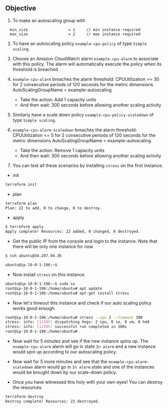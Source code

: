## Objective

1) To make an autoscaling group with 
```hcl-terraform
  min_size                  = 1     // min instance required
  max_size                  = 2     // max instance required
```
2) To have an autoscaling policy `example-cpu-policy` of type `Simple scaling`. 

3) Choose an Amazon CloudWatch alarm `example-cpu-alarm` to associate with this policy. The alarm will 
automatically execute the policy when its threshold is breached

4) `example-cpu-alarm` breaches the alarm threshold: CPUUtilization >= 30 for 2 consecutive periods of 120 seconds
   for the metric dimensions AutoScalingGroupName = example-autoscaling
   - Take the action: Add 1 capacity units	
   - And then wait: 300 seconds before allowing another scaling activity

5) Similarly have a scale down policy `example-cpu-policy-scaledown` of type `Simple scaling`.

6) `example-cpu-alarm-scaledown` breaches the alarm threshold: CPUUtilization <= 5 for 2 consecutive periods of 120 seconds
   for the metric dimensions AutoScalingGroupName = example-autoscaling
   - Take the action: Remove 1 capacity units	
   - And then wait: 300 seconds before allowing another scaling activity
   
7) You can test all these scenarios by installing `stress` on the first instance.







- init
```bash
terraform init
```


- plan
```bash
terraform plan
Plan: 22 to add, 0 to change, 0 to destroy.
```


- apply
```bash
$ terraform apply
Apply complete! Resources: 22 added, 0 changed, 0 destroyed.
```

- Get the public IP from the console and login to the instance. Note that there will be only one instance for now.

```bash
$ ssh ubuntu@34.207.94.36           

ubuntu@ip-10-0-1-196:~$ 
```

- Now install `stress` on this instance.
```bash
ubuntu@ip-10-0-1-196:~$ sudo su
root@ip-10-0-1-196:/home/ubuntu# apt update
root@ip-10-0-1-196:/home/ubuntu# apt-get install stress
```

- Now let's timeout this instance and check if our auto scaling policy works good enough.

```bash
root@ip-10-0-1-196:/home/ubuntu# stress --cpu 2 --timeout 300
stress: info: [11505] dispatching hogs: 2 cpu, 0 io, 0 vm, 0 hdd
stress: info: [11505] successful run completed in 300s
root@ip-10-0-1-196:/home/ubuntu# 
```

- Now wait for 5 minutes and see if the new instance spins up. The `example-cpu-alarm` alarm will
go in state `In alarm` and a new instance would spin up according to our autoscaling policy.

- Now wait for 5 more minutes and see that the `example-cpu-alarm-scaledown` alarm would go in 
`In alarm` state and one of the instances would be brought down by our scale-down policy.


- Once you have witnessed this holy with your own eyes! You can destroy the resources.


```bash
terraform destroy
Destroy complete! Resources: 22 destroyed.

```